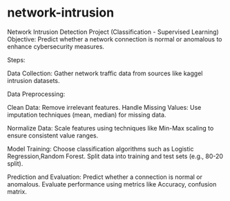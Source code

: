 # network-intrusion
Network Intrusion Detection Project (Classification - Supervised Learning)
Objective:
Predict whether a network connection is normal or anomalous to enhance cybersecurity measures.

Steps:

Data Collection:
Gather network traffic data from sources like kaggel intrusion datasets.

Data Preprocessing:

Clean Data: Remove irrelevant features.
Handle Missing Values: Use imputation techniques (mean, median) for missing data.

Normalize Data: Scale features using techniques like Min-Max scaling to ensure consistent value ranges.

Model Training:
Choose classification algorithms such as Logistic Regression,Random Forest.
Split data into training and test sets (e.g., 80-20 split).

Prediction and Evaluation:
Predict whether a connection is normal or anomalous.
Evaluate performance using metrics like Accuracy, confusion matrix.
